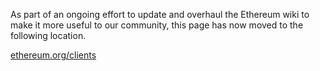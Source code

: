 As part of an ongoing effort to update and overhaul the Ethereum wiki to make it more useful to our community, this page has now moved to the following location.

[ethereum.org/clients](https://ethereum.org/develoeprs/docs/nodes-and-clients)